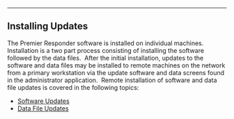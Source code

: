   ------------------------
  **Installing Updates**
  ------------------------

The Premier Responder software is installed on individual machines. 
Installation is a two part process consisting of installing the software
followed by the data files.  After the initial installation, updates to
the software and data files may be installed to remote machines on the
network from a primary workstation via the update software and data
screens found in the administrator application.  Remote installation of
software and data file updates is covered in the following topics:

-   [Software Updates](Installing%20Software%20Updates.htm)
-   [Data File Updates](Installing%20Data%20File%20Updates.htm)
